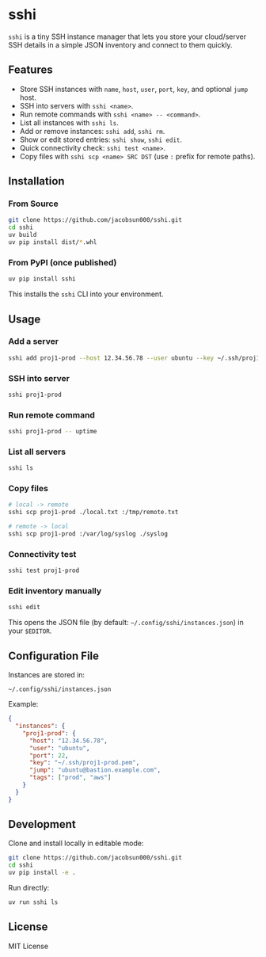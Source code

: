 # sshi

`sshi` is a tiny SSH instance manager that lets you store your cloud/server SSH details in a simple JSON inventory and connect to them quickly.

## Features

- Store SSH instances with `name`, `host`, `user`, `port`, `key`, and optional `jump` host.
- SSH into servers with `sshi <name>`.
- Run remote commands with `sshi <name> -- <command>`.
- List all instances with `sshi ls`.
- Add or remove instances: `sshi add`, `sshi rm`.
- Show or edit stored entries: `sshi show`, `sshi edit`.
- Quick connectivity check: `sshi test <name>`.
- Copy files with `sshi scp <name> SRC DST` (use `:` prefix for remote paths).

## Installation

### From Source

```bash
git clone https://github.com/jacobsun000/sshi.git
cd sshi
uv build
uv pip install dist/*.whl
```

### From PyPI (once published)

```bash
uv pip install sshi
```

This installs the `sshi` CLI into your environment.

## Usage

### Add a server

```bash
sshi add proj1-prod --host 12.34.56.78 --user ubuntu --key ~/.ssh/proj1-prod.pem --tags prod aws
```

### SSH into server

```bash
sshi proj1-prod
```

### Run remote command

```bash
sshi proj1-prod -- uptime
```

### List all servers

```bash
sshi ls
```

### Copy files

```bash
# local -> remote
sshi scp proj1-prod ./local.txt :/tmp/remote.txt

# remote -> local
sshi scp proj1-prod :/var/log/syslog ./syslog
```

### Connectivity test

```bash
sshi test proj1-prod
```

### Edit inventory manually

```bash
sshi edit
```

This opens the JSON file (by default: `~/.config/sshi/instances.json`) in your `$EDITOR`.

## Configuration File

Instances are stored in:

```
~/.config/sshi/instances.json
```

Example:

```json
{
  "instances": {
    "proj1-prod": {
      "host": "12.34.56.78",
      "user": "ubuntu",
      "port": 22,
      "key": "~/.ssh/proj1-prod.pem",
      "jump": "ubuntu@bastion.example.com",
      "tags": ["prod", "aws"]
    }
  }
}
```

## Development

Clone and install locally in editable mode:

```bash
git clone https://github.com/jacobsun000/sshi.git
cd sshi
uv pip install -e .
```

Run directly:

```bash
uv run sshi ls
```

## License

MIT License
